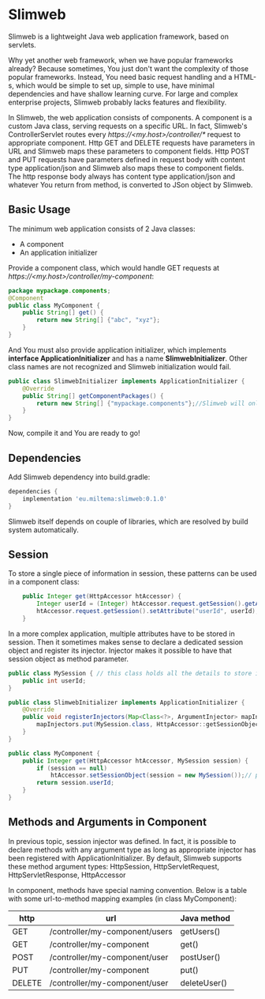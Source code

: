 ﻿# Slimweb
Slimweb is a lightweight Java web application framework, based on servlets.

Why yet another web framework, when we have popular frameworks already?
Because sometimes, You just don't want the complexity of those popular frameworks.
Instead, You need basic request handling and a HTML-s,
which would be simple to set up, simple to use, have minimal dependencies and have shallow learning curve.
For large and complex enterprise projects, Slimweb probably lacks features and flexibility.

In Slimweb, the web application consists of components. A component is a custom Java class, serving requests on a specific URL.
In fact, Slimweb's ControllerServlet routes every _https://<my.host>/controller/*_ request to appropriate component.
Http GET and DELETE requests have parameters in URL and Slimweb maps these parameters to component fields.
Http POST and PUT requests have parameters defined in request body with content type application/json and Slimweb also maps these to component fields.
The http response body always has content type application/json and whatever You return from method, is converted to JSon object by Slimweb.

## Basic Usage

The minimum web application consists of 2 Java classes:
* A component
* An application initializer

Provide a component class, which would handle GET requests at _https://<my.host>/controller/my-component_:

```java
package mypackage.components;
@Component
public class MyComponent {
	public String[] get() {
		return new String[] {"abc", "xyz"};
	}
}
```

And You must also provide application initializer, which implements **interface ApplicationInitializer** and has a name **SlimwebInitializer**.
Other class names are not recognized and Slimweb initialization would fail.

```java
public class SlimwebInitializer implements ApplicationInitializer {
	@Override
	public String[] getComponentPackages() {
		return new String[] {"mypackage.components"};//Slimweb will only scan components in this package and its subpackages
	}
}
```

Now, compile it and You are ready to go!

## Dependencies

Add Slimweb dependency into build.gradle:

```gradle
dependencies {
    implementation 'eu.miltema:slimweb:0.1.0'
}
```

Slimweb itself depends on couple of libraries, which are resolved by build system automatically.

## Session

To store a single piece of information in session, these patterns can be used in a component class:

```java
	public Integer get(HttpAccessor htAccessor) {
		Integer userId = (Integer) htAccessor.request.getSession().getAttribute("userId"); //fetch userId from session
		htAccessor.request.getSession().setAttribute("userId", userId); //save userId in session
	}
```

In a more complex application, multiple attributes have to be stored in session.
Then it sometimes makes sense to declare a dedicated session object and register its injector.
Injector makes it possible to have that session object as method parameter.

```java
public class MySession { // this class holds all the details to store in session
	public int userId;
}

public class SlimwebInitializer implements ApplicationInitializer {
	@Override
	public void registerInjectors(Map<Class<?>, ArgumentInjector> mapInjectors) {
		mapInjectors.put(MySession.class, HttpAccessor::getSessionObject); // register MySession injector
	}
}

public class MyComponent {
	public Integer get(HttpAccessor htAccessor, MySession session) {
		if (session == null)
			htAccessor.setSessionObject(session = new MySession());// put MySession details into session
		return session.userId;
	}
}
```

## Methods and Arguments in Component

In previous topic, session injector was defined.
In fact, it is possible to declare methods with any argument type as long as appropriate injector has been registered with ApplicationInitializer.
By default, Slimweb supports these method argument types: HttpSession, HttpServletRequest, HttpServletResponse, HttpAccessor

In component, methods have special naming convention. Below is a table with some url-to-method mapping examples (in class MyComponent):

| http   | url                            | Java method  |
|--------|--------------------------------|--------------|
| GET    | /controller/my-component/users | getUsers()   |
| GET    | /controller/my-component       | get()        |
| POST   | /controller/my-component/user  | postUser()   |
| PUT    | /controller/my-component       | put()        |
| DELETE | /controller/my-component/user  | deleteUser() |
